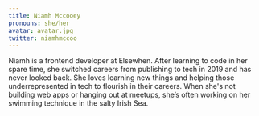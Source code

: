 ```yaml
---
title: Niamh Mccooey
pronouns: she/her
avatar: avatar.jpg
twitter: niamhmccoo
---
```


Niamh is a frontend developer at Elsewhen. After learning to code in her spare time, she switched careers from publishing to tech in 2019 and has never looked back. She loves learning new things and helping those underrepresented in tech to flourish in their careers. When she's not building web apps or hanging out at meetups, she’s often working on her swimming technique in the salty Irish Sea.
